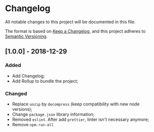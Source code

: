 # Changelog
All notable changes to this project will be documented in this file.

The format is based on [Keep a Changelog](https://keepachangelog.com/en/1.0.0/),
and this project adheres to [Semantic Versioning](https://semver.org/spec/v2.0.0.html).

<!-- Tags
[Added] for new features.
[Changed] for changes in existing functionality.
[Deprecated] for soon-to-be removed features.
[Removed] for now removed features.
[Fixed] for any bug fixes.
[Security] in case of vulnerabilities.
 -->

## [1.0.0] - 2018-12-29
### Added
- Add Changelog;
- Add Rollup to bundle the project;

### Changed
- Replace `unzip` by `decompress` (keep compatibility with new node versions);
- Change `package.json` library information;
- Removed `eslint`. After add `prettier`, linter isn't necessary anymore;
- Remove `npm-run-all`
